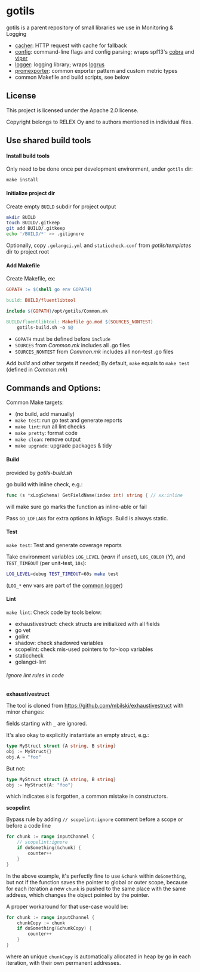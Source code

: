# gotils

gotils is a parent repository of small libraries we use in Monitoring \& Logging

- [cacher](cacher/README.md): HTTP request with cache for fallback
- [config](config/README.md): command-line flags and config parsing; wraps spf13's [cobra](github.com/spf13/cobra) and [viper](github.com/spf13/viper)
- [logger](logger/README.md): logging library; wraps [logrus](github.com/sirupsen/logrus)
- [promexporter](promexporter/README.md): common exporter pattern and custom metric types
- common Makefile and build scripts, see below

## License

This project is licensed under the Apache 2.0 license.

Copyright belongs to RELEX Oy and to authors mentioned in individual files.


## Use shared build tools

#### Install build tools

Only need to be done once per development environment, under `gotils` dir:

```
make install
```

#### Initialize project dir

Create empty `BUILD` subdir for project output

```bash
mkdir BUILD
touch BUILD/.gitkeep
git add BUILD/.gitkeep
echo '/BUILD/*' >> .gitignore
```

Optionally, copy `.golangci.yml` and `staticcheck.conf` from *gotils/templates* dir to project root

#### Add Makefile

Create Makefile, ex:

```makefile
GOPATH := $(shell go env GOPATH)

build: BUILD/fluentlibtool

include ${GOPATH}/opt/gotils/Common.mk

BUILD/fluentlibtool: Makefile go.mod $(SOURCES_NONTEST)
	gotils-build.sh -o $@
```

- `GOPATH` must be defined before `include`
- `SOURCES` from *Common.mk* includes all .go files
- `SOURCES_NONTEST` from *Common.mk* includes all non-test .go files

Add *build* and other targets if needed; By default, `make` equals to `make test` (defined in *Common.mk*)

## Commands and Options:

Common Make targets:

- (no build, add manually)
- `make test`: run go test and generate reports
- `make lint`: run all lint checks
- `make pretty`: format code
- `make clean`: remove output
- `make upgrade`: upgrade packages \& tidy

#### Build

provided by *gotils-build.sh*

go build with inline check, e.g.:

```go
func (s *xLogSchema) GetFieldName(index int) string { // xx:inline
```

will make sure go marks the function as inline-able or fail

Pass `GO_LDFLAGS` for extra options in *ldflags*. Build is always static.

#### Test

`make test`: Test and generate coverage reports

Take environment variables `LOG_LEVEL` (*warn* if unset), `LOG_COLOR` (*Y*), and `TEST_TIMEOUT` (per unit-test, `10s`):

```bash
LOG_LEVEL=debug TEST_TIMEOUT=60s make test
```

(`LOG_*` env vars are part of the [common logger](logger/README.md))

#### Lint

`make lint`: Check code by tools below:

- exhaustivestruct: check structs are initialized with all fields
- go vet
- golint
- shadow: check shadowed variables
- scopelint: check mis-used pointers to for-loop variables
- staticcheck
- golangci-lint

###### Ignore lint rules in code

**exhaustivestruct**

The tool is cloned from https://github.com/mbilski/exhaustivestruct with minor changes:

fields starting with `_` are ignored.

It's also okay to explicitly instantiate an empty struct, e.g.:
```go
type MyStruct struct {A string, B string}
obj := MyStruct{}
obj.A = "foo"
```

But not:
```go
type MyStruct struct {A string, B string}
obj := MyStruct{A: "foo"}
```

which indicates `B` is forgotten, a common mistake in constructors.

**scopelint**

Bypass rule by adding `// scopelint:ignore` comment before a scope or before a code line

```go
for chunk := range inputChannel {
    // scopelint:ignore
    if doSomething(&chunk) {
        counter++
    }
}
```

In the above example, it's perfectly fine to use `&chunk` within `doSomething`, but not if the function saves the
pointer to global or outer scope, because for each iteration a new `chunk` is pushed to the same place with the same
address, which changes the object pointed by the pointer.

A proper workaround for that use-case would be:

```go
for chunk := range inputChannel {
    chunkCopy := chunk
    if doSomething(&chunkCopy) {
        counter++
    }
}
```

where an unique `chunkCopy` is automatically allocated in heap by go in each iteration, with their own permanent
addresses.
